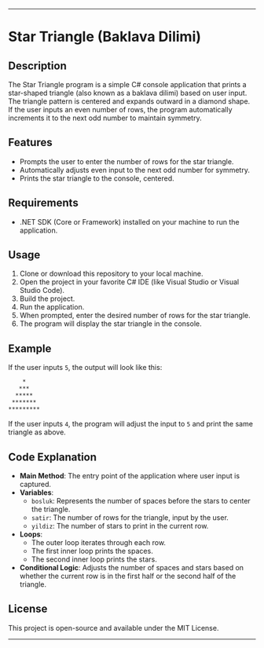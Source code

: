 
---

# Star Triangle (Baklava Dilimi)

## Description

The Star Triangle program is a simple C# console application that prints a star-shaped triangle (also known as a baklava dilimi) based on user input. The triangle pattern is centered and expands outward in a diamond shape. If the user inputs an even number of rows, the program automatically increments it to the next odd number to maintain symmetry.

## Features

- Prompts the user to enter the number of rows for the star triangle.
- Automatically adjusts even input to the next odd number for symmetry.
- Prints the star triangle to the console, centered.

## Requirements

- .NET SDK (Core or Framework) installed on your machine to run the application.

## Usage

1. Clone or download this repository to your local machine.
2. Open the project in your favorite C# IDE (like Visual Studio or Visual Studio Code).
3. Build the project.
4. Run the application. 
5. When prompted, enter the desired number of rows for the star triangle.
6. The program will display the star triangle in the console.

## Example

If the user inputs `5`, the output will look like this:

```
    *
   ***
  *****
 *******
*********
```

If the user inputs `4`, the program will adjust the input to `5` and print the same triangle as above.

## Code Explanation

- **Main Method**: The entry point of the application where user input is captured.
- **Variables**:
  - `bosluk`: Represents the number of spaces before the stars to center the triangle.
  - `satir`: The number of rows for the triangle, input by the user.
  - `yildiz`: The number of stars to print in the current row.
- **Loops**:
  - The outer loop iterates through each row.
  - The first inner loop prints the spaces.
  - The second inner loop prints the stars.
- **Conditional Logic**: Adjusts the number of spaces and stars based on whether the current row is in the first half or the second half of the triangle.

## License

This project is open-source and available under the MIT License.

---

